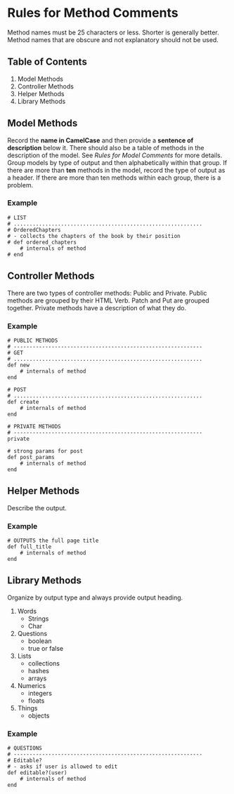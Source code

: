 Rules for Method Comments
================================================================================
Method names must be 25 characters or less. Shorter is generally better. Method
names that are obscure and not explanatory should not be used.

Table of Contents
--------------------------------------------------------------------------------
1. Model Methods
2. Controller Methods
3. Helper Methods
4. Library Methods

Model Methods
--------------------------------------------------------------------------------
Record the __name in CamelCase__ and then provide a __sentence of description__ 
below it. There should also be a table of methods in the description of the 
model. See *Rules for Model Comments* for more details. Group models by type of 
output and then alphabetically within that group. If there are more than __ten__
methods in the model, record the type of output as a header. If there are more
than ten methods within each group, there is a problem.

### Example
	# LIST
	# ............................................................
	# OrderedChapters
	# - collects the chapters of the book by their position
	# def ordered_chapters
		# internals of method
	# end

Controller Methods
--------------------------------------------------------------------------------
There are two types of controller methods: Public and Private. Public methods 
are grouped by their HTML Verb. Patch and Put are grouped together. Private 
methods have a description of what they do.

### Example
	# PUBLIC METHODS
	# ------------------------------------------------------------
	# GET
	# ............................................................
	def new
		# internals of method
	end

	# POST
	# ............................................................
	def create
		# internals of method
	end

	# PRIVATE METHODS
	# ------------------------------------------------------------
	private

	# strong params for post
	def post_params
		# internals of method
	end


Helper Methods
--------------------------------------------------------------------------------
Describe the output.

### Example
	# OUTPUTS the full page title
	def full_title
		# internals of method
	end

Library Methods
--------------------------------------------------------------------------------
Organize by output type and always provide output heading.

1. Words
	- Strings
	- Char
2. Questions
	- boolean
	- true or false
3. Lists
	- collections
	- hashes
	- arrays
4. Numerics
	- integers
	- floats
5. Things
	- objects

### Example 
	# QUESTIONS
	# ------------------------------------------------------------
	# Editable?
	# - asks if user is allowed to edit
	def editable?(user)
		# internals of method
	end
